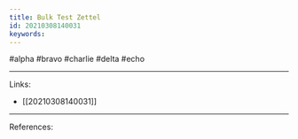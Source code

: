 ```yaml
---
title: Bulk Test Zettel
id: 20210308140031
keywords:
---
```

#alpha #bravo #charlie #delta #echo

---
Links:

- [[20210308140031]]

---
References:
